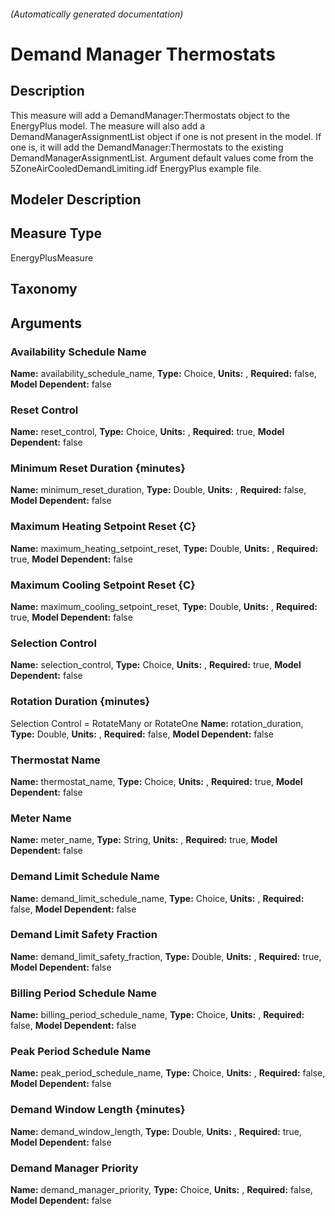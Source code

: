 

###### (Automatically generated documentation)

# Demand Manager Thermostats

## Description
This measure will add a DemandManager:Thermostats object to the EnergyPlus model. The measure will also add a DemandManagerAssignmentList object if one is not present in the model. If one is, it will add the DemandManager:Thermostats to the existing DemandManagerAssignmentList. Argument default values come from the 5ZoneAirCooledDemandLimiting.idf EnergyPlus example file.

## Modeler Description


## Measure Type
EnergyPlusMeasure

## Taxonomy


## Arguments


### Availability Schedule Name

**Name:** availability_schedule_name,
**Type:** Choice,
**Units:** ,
**Required:** false,
**Model Dependent:** false

### Reset Control

**Name:** reset_control,
**Type:** Choice,
**Units:** ,
**Required:** true,
**Model Dependent:** false

### Minimum Reset Duration {minutes}

**Name:** minimum_reset_duration,
**Type:** Double,
**Units:** ,
**Required:** false,
**Model Dependent:** false

### Maximum Heating Setpoint Reset {C}

**Name:** maximum_heating_setpoint_reset,
**Type:** Double,
**Units:** ,
**Required:** true,
**Model Dependent:** false

### Maximum Cooling Setpoint Reset {C}

**Name:** maximum_cooling_setpoint_reset,
**Type:** Double,
**Units:** ,
**Required:** true,
**Model Dependent:** false

### Selection Control

**Name:** selection_control,
**Type:** Choice,
**Units:** ,
**Required:** true,
**Model Dependent:** false

### Rotation Duration {minutes}
Selection Control = RotateMany or RotateOne
**Name:** rotation_duration,
**Type:** Double,
**Units:** ,
**Required:** false,
**Model Dependent:** false

### Thermostat Name

**Name:** thermostat_name,
**Type:** Choice,
**Units:** ,
**Required:** true,
**Model Dependent:** false

### Meter Name

**Name:** meter_name,
**Type:** String,
**Units:** ,
**Required:** true,
**Model Dependent:** false

### Demand Limit Schedule Name

**Name:** demand_limit_schedule_name,
**Type:** Choice,
**Units:** ,
**Required:** false,
**Model Dependent:** false

### Demand Limit Safety Fraction

**Name:** demand_limit_safety_fraction,
**Type:** Double,
**Units:** ,
**Required:** true,
**Model Dependent:** false

### Billing Period Schedule Name

**Name:** billing_period_schedule_name,
**Type:** Choice,
**Units:** ,
**Required:** false,
**Model Dependent:** false

### Peak Period Schedule Name

**Name:** peak_period_schedule_name,
**Type:** Choice,
**Units:** ,
**Required:** false,
**Model Dependent:** false

### Demand Window Length {minutes}

**Name:** demand_window_length,
**Type:** Double,
**Units:** ,
**Required:** true,
**Model Dependent:** false

### Demand Manager Priority

**Name:** demand_manager_priority,
**Type:** Choice,
**Units:** ,
**Required:** false,
**Model Dependent:** false




